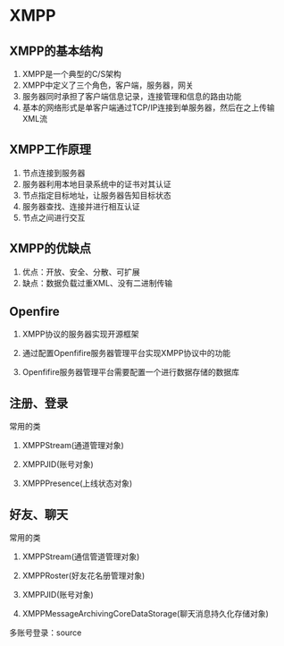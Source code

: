 # XMPP

## XMPP的基本结构

1. XMPP是一个典型的C/S架构
2. XMPP中定义了三个角色，客户端，服务器，网关
3. 服务器同时承担了客户端信息记录，连接管理和信息的路由功能
4. 基本的网络形式是单客户端通过TCP/IP连接到单服务器，然后在之上传输XML流

## XMPP工作原理

1. 节点连接到服务器
2. 服务器利用本地目录系统中的证书对其认证
3. 节点指定目标地址，让服务器告知目标状态
4. 服务器查找、连接并进行相互认证
5. 节点之间进行交互

## XMPP的优缺点

1. 优点：开放、安全、分散、可扩展
2. 缺点：数据负载过重XML、没有二进制传输

## Openfire

1. XMPP协议的服务器实现开源框架

2. 通过配置Openfifire服务器管理平台实现XMPP协议中的功能

3. Openfifire服务器管理平台需要配置⼀个进⾏数据存储的数据库

## 注册、登录

常⽤的类

1. XMPPStream(通道管理对象) 

2. XMPPJID(账号对象) 

3. XMPPPresence(上线状态对象)

## 好友、聊天

常⽤的类

1. XMPPStream(通信管道管理对象) 

2. XMPPRoster(好友花名册管理对象) 

3. XMPPJID(账号对象) 

4. XMPPMessageArchivingCoreDataStorage(聊天消息持久化存储对象)

多账号登录：source





































































































































































































































































